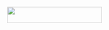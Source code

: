 
<p align="center"><a href="https://heroku.com/deploy?template=https://github.com/kajukatliii/sessionhack_"> <img src="https://img.shields.io/badge/Deploy%20To%20Heroku-black?style=for-the-badge&logo=heroku" width="220" height="38.45"/></a></p>
